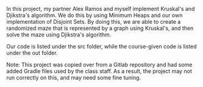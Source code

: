In this project, my partner Alex Ramos and myself implement Kruskal's and Djikstra's algorithm. We do this by using Minimum Heaps and our own implementation of Disjoint Sets. By doing this, we are able to create a randomized maze that is represented by a graph using Kruskal's, and then solve the maze using Djikstra's algorithm. 

Our code is listed under the src folder, while the course-given code is listed under the out folder.

Note: This project was copied over from a Gitlab repository and had some added Gradle files used by the class staff. As a result, the project may not run correctly on this, and may need some fine tuning.

